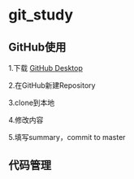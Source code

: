 # git_study
## GitHub使用
1.下载 [GitHub Desktop](https://desktop.github.com/)

2.在GitHub新建Repository

3.clone到本地

4.修改内容

5.填写summary，commit to master

## 代码管理